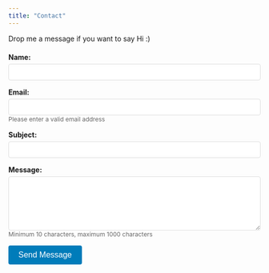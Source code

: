 ```yaml
---
title: "Contact"
---
```


Drop me a message if you want to say Hi :)

<form name="contact" method="POST" data-netlify="true" data-netlify-honeypot="bot-field" action="/contact/thank-you/" style="max-width: 600px; margin: 20px 0;">
  <input type="hidden" name="form-name" value="contact" />
  <p style="display: none;">
    <label>Don't fill this out if you're human: <input name="bot-field" /></label>
  </p>
  
  <div style="margin-bottom: 15px;">
    <label for="name" style="display: block; margin-bottom: 5px; font-weight: bold;">Name:</label>
    <input type="text" id="name" name="name" required minlength="2" maxlength="50" style="width: 100%; padding: 8px; border: 1px solid #ddd; border-radius: 4px; box-sizing: border-box;">
  </div>
  
  <div style="margin-bottom: 15px;">
    <label for="email" style="display: block; margin-bottom: 5px; font-weight: bold;">Email:</label>
    <input type="email" id="email" name="email" required pattern="[a-z0-9._%+-]+@[a-z0-9.-]+\.[a-z]{2,}$" style="width: 100%; padding: 8px; border: 1px solid #ddd; border-radius: 4px; box-sizing: border-box;">
    <small style="color: #666; font-size: 12px;">Please enter a valid email address</small>
  </div>
  
  <div style="margin-bottom: 15px;">
    <label for="subject" style="display: block; margin-bottom: 5px; font-weight: bold;">Subject:</label>
    <input type="text" id="subject" name="subject" required minlength="3" maxlength="100" style="width: 100%; padding: 8px; border: 1px solid #ddd; border-radius: 4px; box-sizing: border-box;">
  </div>
  
  <div style="margin-bottom: 15px;">
    <label for="message" style="display: block; margin-bottom: 5px; font-weight: bold;">Message:</label>
    <textarea id="message" name="message" required minlength="10" maxlength="1000" rows="6" style="width: 100%; padding: 8px; border: 1px solid #ddd; border-radius: 4px; box-sizing: border-box; resize: vertical;"></textarea>
    <small style="color: #666; font-size: 12px;">Minimum 10 characters, maximum 1000 characters</small>
  </div>
  
  <button type="submit" style="background: #007cba; color: white; border: none; padding: 10px 20px; border-radius: 4px; cursor: pointer; font-size: 16px;">Send Message</button>
</form>

<script>
document.addEventListener('DOMContentLoaded', function() {
  const form = document.querySelector('form[name="contact"]');
  const emailField = document.getElementById('email');
  
  // Enhanced email validation
  function validateEmail(email) {
    const re = /^[a-zA-Z0-9._%+-]+@[a-zA-Z0-9.-]+\.[a-zA-Z]{2,}$/;
    return re.test(email);
  }
  
  emailField.addEventListener('blur', function() {
    if (this.value && !validateEmail(this.value)) {
      this.style.borderColor = '#dc3545';
      this.setCustomValidity('Please enter a valid email address');
    } else {
      this.style.borderColor = '#ddd';
      this.setCustomValidity('');
    }
  });
  
  form.addEventListener('submit', function(e) {
    const email = emailField.value;
    if (!validateEmail(email)) {
      e.preventDefault();
      emailField.style.borderColor = '#dc3545';
      emailField.setCustomValidity('Please enter a valid email address');
      emailField.reportValidity();
      return false;
    }
  });
});
</script>

